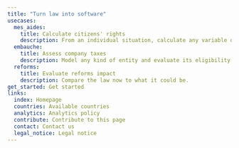 ```yaml
---
title: "Turn law into software"
usecases:
  mes_aides:
    title: Calculate citizens' rights
    description: From an individual situation, calculate any variable of a national tax and benefit system.
  embauche: 
    title: Assess company taxes
    description: Model any kind of entity and evaluate its eligibility to fiscal obligations and benefits.
  reforms:
    title: Evaluate reforms impact
    description: Compare the law now to what it could be.
get_started: Get started
links:
  index: Homepage
  countries: Available countries
  analytics: Analytics policy
  contribute: Contribute to this page
  contact: Contact us
  legal_notice: Legal notice
---
```


